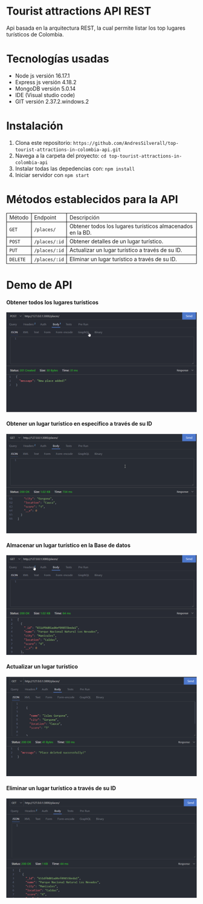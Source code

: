 # Tourist attractions API REST

Api basada en la arquitectura REST, la cual permite listar los top lugares turísticos de Colombia.

# Tecnologías usadas

- Node js versión 16.17.1
- Express js versión 4.18.2
- MongoDB versión 5.0.14
- IDE (Visual studio code)
- GIT versión 2.37.2.windows.2


# Instalación

1. Clona este repositorio: `https://github.com/AndresSilverall/top-tourist-attractions-in-colombia-api.git`
2. Navega a la carpeta del proyecto: `cd top-tourist-attractions-in-colombia-api`
3. Instalar todas las depedencias con: `npm install`
5. Iniciar servidor con `npm start`


# Métodos establecidos para la API

<table style="border-collapse: collapse; width: 100%;">
    <tr>
      <td style="border: 1px solid black;">Método</td>
      <td style="border: 1px solid black;">Endpoint</td>
      <td style="border: 1px solid black;">Descripción </td>
    </tr>
    <tr>
      <td style="border: 1px solid black;"><code>GET</code></td>
      <td style="border: 1px solid black;"><code>/places/</code></td>
      <td style="border: 1px solid black;">Obtener todos los lugares turísticos almacenados en la BD.</td>
    </tr>
    <tr>
      <td style="border: 1px solid black;"><code>POST</code></td>
      <td style="border: 1px solid black;"><code>/places/:id</code></td>
      <td style="border: 1px solid black;">Obtener detalles de un lugar turístico.</td>
    </tr>
    <tr>
      <td style="border: 1px solid black;"><code>PUT</code></td>
      <td style="border: 1px solid black;"><code>/places/:id</code></td>
      <td style="border: 1px solid black;">Actualizar un lugar turístico a través de su ID.</td>
    </tr>
    <tr>
      <td style="border: 1px solid black;"><code>DELETE</code></td>
      <td style="border: 1px solid black;"><code>/places/:id</code></td>
      <td style="border: 1px solid black;">Eliminar un lugar turístico a través de su ID.</td>
    </tr>
    <tr>
</table>


# Demo de API

#### Obtener todos los lugares turísticos

![get_places](assets/get_places.gif)


#### Obtener un lugar turístico en especifico a través de su ID

![get_place_detail](assets/get_place_detail.gif)


#### Almacenar un lugar turístico en la Base de datos

![add_place](assets/add_place.gif)


#### Actualizar un lugar turístico 

![update_place](assets/update_place.gif)


#### Eliminar un lugar turístico a través de su ID

![delete_place](assets/delete_place.gif)